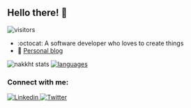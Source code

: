 ## Hello there! 👋
![visitors](https://komarev.com/ghpvc/?username=nakkht&color=grey&style=flat-square&label=Visitors)

- :octocat: A software developer who loves to create things
- 📝 [Personal blog](https://pgu.dev)

![nakkht stats](https://github-readme-stats.vercel.app/api?username=nakkht&show_icons=true&theme=dark)
[![languages](https://github-readme-stats.vercel.app/api/top-langs/?username=nakkht&theme=dark&layout=compact)](https://github.com/anuraghazra/github-readme-stats)

### Connect with me:

<p>
  <a href="https://www.linkedin.com/in/pauliusgudonis">
  	<img alt="Linkedin" title="Paulius Gudonis Linkedin" src="https://img.shields.io/badge/Paulius Gudonis-0077B5?style=for-the-badge&logo=linkedin&logoColor=white">
  </a>

  <a href="https://twitter.com/nakkht">
  	<img alt="Twitter" title="Paulius Gudonis" src="https://img.shields.io/badge/nakkht-1DA1F2?style=for-the-badge&logo=twitter&logoColor=white">
  </a>
</p>
